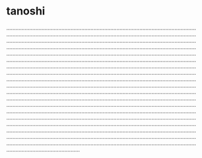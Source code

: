 # tanoshi
....................................................................................................................................................................................................................................................................................................................................................................................................................................................................................................................................................................................................................................................................................................................................................................................................................................................................................................................................................................................................................................................................................................................................................................................................................................................................................................................................................................................................................................................................................................................................................................................................................................................................................................................................................................................................................................................................................................................................................................................................................................................................................................................................................................................................................................................................................................................................................................................................................................................................................................